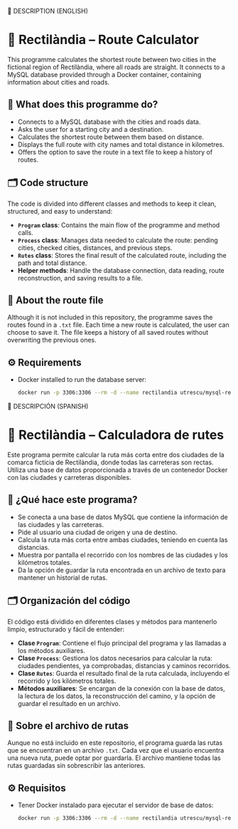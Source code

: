🚀 DESCRIPTION (ENGLISH)

# 📍 Rectilàndia – Route Calculator

This programme calculates the shortest route between two cities in the fictional region of Rectilàndia, where all roads are straight. It connects to a MySQL database provided through a Docker container, containing information about cities and roads.

## 🔧 What does this programme do?

- Connects to a MySQL database with the cities and roads data.
- Asks the user for a starting city and a destination.
- Calculates the shortest route between them based on distance.
- Displays the full route with city names and total distance in kilometres.
- Offers the option to save the route in a text file to keep a history of routes.

## 🗂️ Code structure

The code is divided into different classes and methods to keep it clean, structured, and easy to understand:

- **`Program` class**: Contains the main flow of the programme and method calls.
- **`Process` class**: Manages data needed to calculate the route: pending cities, checked cities, distances, and previous steps.
- **`Rutes` class**: Stores the final result of the calculated route, including the path and total distance.
- **Helper methods**: Handle the database connection, data reading, route reconstruction, and saving results to a file.

## 💾 About the route file

Although it is not included in this repository, the programme saves the routes found in a `.txt` file. Each time a new route is calculated, the user can choose to save it. The file keeps a history of all saved routes without overwriting the previous ones.

## ⚙️ Requirements

- Docker installed to run the database server:

  ```bash
  docker run -p 3306:3306 --rm -d --name rectilandia utrescu/mysql-rectilandia:latest

🚀 DESCRIPCIÓN (SPANISH)
# 📍 Rectilàndia – Calculadora de rutes

Este programa permite calcular la ruta más corta entre dos ciudades de la comarca ficticia de Rectilàndia, donde todas las carreteras son rectas. Utiliza una base de datos proporcionada a través de un contenedor Docker con las ciudades y carreteras disponibles.

## 🔧 ¿Qué hace este programa?

- Se conecta a una base de datos MySQL que contiene la información de las ciudades y las carreteras.
- Pide al usuario una ciudad de origen y una de destino.
- Calcula la ruta más corta entre ambas ciudades, teniendo en cuenta las distancias.
- Muestra por pantalla el recorrido con los nombres de las ciudades y los kilómetros totales.
- Da la opción de guardar la ruta encontrada en un archivo de texto para mantener un historial de rutas.

## 🗂️ Organización del código

El código está dividido en diferentes clases y métodos para mantenerlo limpio, estructurado y fácil de entender:

- **Clase `Program`**: Contiene el flujo principal del programa y las llamadas a los métodos auxiliares.
- **Clase `Process`**: Gestiona los datos necesarios para calcular la ruta: ciudades pendientes, ya comprobadas, distancias y caminos recorridos.
- **Clase `Rutes`**: Guarda el resultado final de la ruta calculada, incluyendo el recorrido y los kilómetros totales.
- **Métodos auxiliares**: Se encargan de la conexión con la base de datos, la lectura de los datos, la reconstrucción del camino, y la opción de guardar el resultado en un archivo.

## 💾 Sobre el archivo de rutas

Aunque no está incluido en este repositorio, el programa guarda las rutas que se encuentran en un archivo `.txt`. Cada vez que el usuario encuentra una nueva ruta, puede optar por guardarla. El archivo mantiene todas las rutas guardadas sin sobrescribir las anteriores.

## ⚙️ Requisitos

- Tener Docker instalado para ejecutar el servidor de base de datos:
  
  ```bash
  docker run -p 3306:3306 --rm -d --name rectilandia utrescu/mysql-rectilandia:latest
